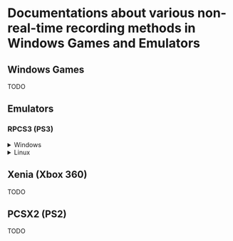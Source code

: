 # Documentations about various non-real-time recording methods in Windows Games and Emulators

## Windows Games

TODO

## Emulators

### RPCS3 (PS3)

<details>
<summary>Windows</summary>

On Windows it's extremely easy to record videos. but in-game performance and stability will be lower compared to Linux.

Software:

  * Any recording software ([OBS](https://github.com/obsproject/obs-studio) as an example)
  * [Cheat Engine](https://github.com/cheat-engine/cheat-engine) (used to slow down the emulator)

1. Find your minimum framerate

I'll be using Killzone 2 Demo for this example.

Min FPS:

![](https://i.imgur.com/XwrnZds.png)

2. Preparing the recording

Go into CE settings and Hotkeys

Set your speed by dividing your minimum frame rate with your target video framerate (60 FPS in this example):

in my case 3 FPS is minimum. (3/60 = 0.05)

![](https://i.imgur.com/n11f69c.png)

Configuring RPCS3:

I'll be using the vblank method to unlock the framerate for this game.

You can use [Game Patches](https://wiki.rpcs3.net/index.php?title=Help:Game_Patches) (if available for your game)

![](https://i.imgur.com/WYGrQVG.png)

Audio:

  * Untick Audio Buffering (VERY IMPORTANT)
  * Dump to file

![](https://i.imgur.com/Bwq2yNx.png)

3. Configure your recording software

Setup OBS to record at 30 FPS or higher. (This insure that there will be no skipped frames during the recording)
![](https://i.imgur.com/M6W76Nu.png)

Add the Game Window to your scene.

Once you're ready to record press your Hotkey button and start recording.

![](https://i.imgur.com/HPCDO18.png)

If you're recording multiple segments rename the audio file inside your RPCS3 folder from `audio` to anything else before starting another session of the game or else you'll lose your audio file.

4. Editing

You can use any editing software to post-process the recordings.

I'll be using [Adobe Premiere Pro](https://www.adobe.com/sea/products/premiere.html)

Set your project framerate to match the target video framerate (60FPS)

![](https://i.imgur.com/RvQFXVk.png)

Speed your video back up to 100% of realtime (2000% for 0.05)

Sync your audio you can use the waveforms for this.

![](https://i.imgur.com/jGXEUa7.png)

- Resulting [video](https://youtu.be/ST5VoVKJHno)

</details>

<details>
<summary>Linux</summary>

Thanks to [The Gaming Restoration/ 60fps hacks](https://www.youtube.com/channel/UCI64fp_jtv6o_tZc1Ikp1jA) for the Linux explanation.

On Linux recording is complicated and requires command-line app that's very unstable but in-game performance and stability will be higher compared to Windows.

Software:

  * Any recording software ([OBS](https://github.com/obsproject/obs-studio) as an example)
  * [Forked Timeskew with GUI](https://github.com/id01/timeskew) (used to slow down the emulator)

1. Find your minimum framerate

I'll be using The Last of Us for this example.

Min FPS:

![](https://i.imgur.com/XVR2w5a.png)

In my case 3 FPS is minimum that would be 1/20 = 0.05

2. Preparing the recording

Clone Timeskew 
```
$ git clone https://github.com/id01/timeskew.git`
$ cd timeskew
```
Compile and Install timeskew
```
$ make build  
$ sudo make install
```

Configuring RPCS3:

I'll be using the vblank method to unlock the framerate for this game.

You can use [Game Patches](https://wiki.rpcs3.net/index.php?title=Help:Game_Patches) (if available for your game)

![](https://i.imgur.com/WYGrQVG.png)

Audio:

  * Untick Audio Buffering (VERY IMPORTANT)
  * Dump to file

![](https://i.imgur.com/XlQDFe2.png)

3. Configure your recording software and Running RPCS3 with timeskew

Extract RPCS3 from it's appimage 

```
rpcs3.appimage --appimage-extract
```

The contents of the appimage will be extracted to `squashfs-root`

Running timeskew with RPCS3

```
timeskew skewd 1 1 /path/to/squashfs-root/usr/bin/rpcs3
```

Setup OBS to record at 30 FPS or higher. (This insure that there will be no skipped frames during the recording)
![](https://i.imgur.com/3ugKVK5.png)
Add the Game Window to your scene.

Set the speed in timeskew once game has started running and start recording.

![](https://i.imgur.com/3mOFFRz.png)

![](https://i.imgur.com/7E8wbta.png)

If you're recording multiple segments rename the audio file inside your RPCS3 folder in `~/.cache/rpcs3` or `~/.config/rpcs3` from `audio.wav` to anything else before starting another session of the game or else you'll lose your audio file. 

Follow Step 4 from the Windows Guide.

Resulting [Video](https://youtu.be/izdpTcSV4ls).

</details>

## Xenia (Xbox 360)
TODO


## PCSX2 (PS2)
TODO
